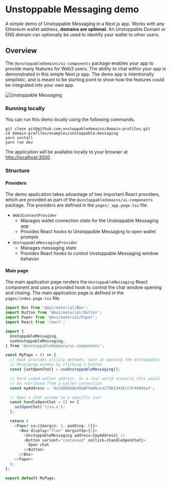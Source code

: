 # Unstoppable Messaging demo

A simple demo of Unstoppable Messaging in a Next.js app. Works with any Ethereum wallet
address, **domains are optional**. An Unstoppable Domain or ENS domain can optionally 
be used to identify your wallet to other users.

## Overview

The `@unstoppabledomains/ui-components` package enables your app to provide many features
for Web3 users. The ability to chat within your app is demonstrated in this simple Next.js
app. The demo app is intentionally simplistic, and is meant to be starting point to show
how the features could be integrated into your own app.

![Unstoppable Messaging](https://github.com/unstoppabledomains/domain-profiles/assets/21039114/1ac6fe3e-6b5e-4d69-80b7-2180122636a5)

### Running locally

You can run this demo locally using the following commands.

```shell
git clone git@github.com:unstoppabledomains/domain-profiles.git
cd domain-profiles/examples/unstoppable-messaging
yarn install
yarn run dev
```

The application will be available locally to your browser at [http://localhost:3000](http://localhost:3000).

### Structure

#### Providers
The demo application takes advantage of two important React providers, which are provided
as part of the `@unstoppabledomains/ui-components` package. The providers are defined in
the `pages/_app.page.tsx` file.

- `Web3ContextProvider`
  - Manages wallet connection state for the Unstoppable Messaging app
  - Provides React hooks to Unstoppable Messaging to open wallet prompts
- `UnstoppableMessagingProvider`
  - Manages messaging state
  - Provides React hooks to control Unstoppable Messaging window behavior

#### Main page

The main application page renders the `UnstoppableMessaging` React component and uses a
provided hook to control the chat window opening and closing. The main application page
is defined in the `pages/index.page.tsx` file.

```typescript
import Box from '@mui/material/Box';
import Button from '@mui/material/Button';
import Paper from '@mui/material/Paper';
import React from 'react';

import {
  UnstoppableMessaging,
  useUnstoppableMessaging,
} from '@unstoppabledomains/ui-components';

const MyPage = () => {
  // Hook provides utility methods, such as opening the Unstoppable
  // Messaging window by clicking a button
  const {setOpenChat} = useUnstoppableMessaging();

  // Hard coded wallet address. In a real world scenario this would
  // be retrieved from a wallet connection
  const myAddress = '0xCD0DAdAb45bAF9a06ce1279D1342EcC3F44845af';

  // Open a chat window to a specific user
  const handleOpenChat = () => {
    setOpenChat('lisa.x');
  };

  return (
    <Paper sx={{margin: 5, padding: 5}}>
      <Box display="flex" marginTop={1}>
        <UnstoppableMessaging address={myAddress} />
        <Button variant="contained" onClick={handleOpenChat}>
          Open chat
        </Button>
      </Box>
    </Paper>
  );
};

export default MyPage;
```
